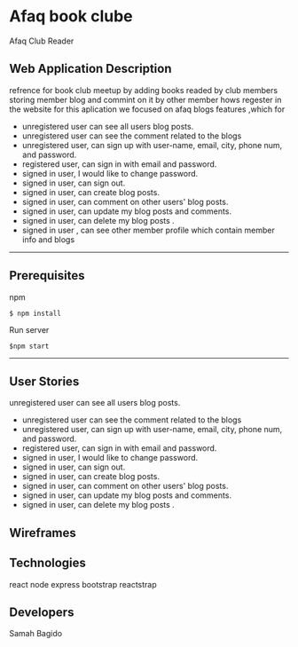 # Afaq book clube

Afaq Club Reader 

## Web Application Description 
 refrence for book club meetup by adding books readed by club members storing member blog and commint on it by other member hows regester in the website 
for this aplication we focused on afaq blogs features ,which for 
- unregistered user can  see all users blog posts.
- unregistered user can see the comment related to the blogs 
- unregistered user, can sign up with user-name, email, city, phone num,  and          password.
- registered user, can sign in with email and password.
- signed in user, I would like to change password.
- signed in user, can sign out.
- signed in user, can create blog posts.
- signed in user, can comment on other users' blog posts.
- signed in user, can update my blog posts and comments.
- signed in user, can delete my blog posts .
- signed in user , can see other member profile which contain member info and blogs 


---
## Prerequisites

npm  
```
$ npm install
```

Run server
```
$npm start
```

---
## User Stories
unregistered user can  see all users blog posts.
- unregistered user can see the comment related to the blogs 
- unregistered user, can sign up with user-name, email, city, phone num,  and password.
- registered user, can sign in with email and password.
- signed in user, I would like to change password.
- signed in user, can sign out.
- signed in user, can create blog posts.
- signed in user, can comment on other users' blog posts.
- signed in user, can update my blog posts and comments.
- signed in user, can delete my blog posts .


## Wireframes

## Technologies
react 
node express 
bootstrap 
reactstrap 


## Developers
Samah Bagido
